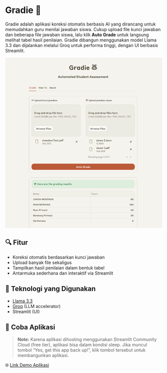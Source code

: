 # Gradie 📘

Gradie adalah aplikasi koreksi otomatis berbasis AI yang dirancang untuk memudahkan guru menilai jawaban siswa. Cukup upload file kunci jawaban dan beberapa file jawaban siswa, lalu klik **Auto Grade** untuk langsung melihat tabel hasil penilaian. Gradie dibangun menggunakan model Llama 3.3 dan dijalankan melalui Groq untuk performa tinggi, dengan UI berbasis Streamlit.

![Screenshot](screenshot/demo.png)

## 🔍 Fitur

- Koreksi otomatis berdasarkan kunci jawaban
- Upload banyak file sekaligus
- Tampilkan hasil penilaian dalam bentuk tabel
- Antarmuka sederhana dan interaktif via Streamlit

## 🧠 Teknologi yang Digunakan

- [Llama 3.3](https://www.llama.com/docs/model-cards-and-prompt-formats/llama3_3/)
- [Groq](https://groq.com/) (LLM accelerator)
- Streamlit (UI)

## 🚀 Coba Aplikasi

> **Note:** Karena aplikasi dihosting menggunakan Streamlit Community Cloud (free tier), aplikasi bisa dalam kondisi sleep. Jika muncul tombol “Yes, get this app back up!”, klik tombol tersebut untuk membangunkan aplikasi.

🌐 [Link Demo Aplikasi](https://gradie.streamlit.app/)
